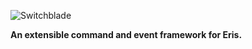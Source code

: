 ![Switchblade](https://i.imgur.com/6YZEmJ4.png)

**An extensible command and event framework for Eris.**

